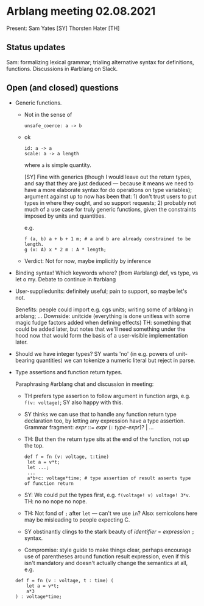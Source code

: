 # Arblang meeting 02.08.2021

Present: Sam Yates [SY] Thorsten Hater [TH]

## Status updates

Sam: formalizing lexical grammar; trialing alternative syntax for definitions, functions. Discussions in #arblang on Slack.

## Open (and closed) questions

- Generic functions.
    - Not in the sense of
      ```
      unsafe_coerce: a -> b
      ```
    - ok
      ```
      id: a -> a
      scale: a -> a length
      ```
      where `a` is simple quantity.

      [SY] Fine with generics (though I would leave out the return types, and say that they are just deduced — because it means we need to have a more elaborate syntax for do operations on type variables); argument against up to now has been that: 1) don't trust users to put types in where they ought, and so support requests; 2) probably not much of a use case for truly generic functions, given the constraints imposed by units and quantities.

      e.g.
      ```
      f (a, b) a + b + 1 m; # a and b are already constrained to be length.
      g (x: A) x * 2 m : A * length; 
      ```
    - Verdict: Not for now, maybe implicitly by inference

- Binding syntax! Which keywords where? (from #arblang) def, vs type, vs let o my. Debate to continue in #arblang

- User-suppliedunits: definitely useful; pain to support, so maybe let's not.

  Benefits: people could import e.g. cgs units; writing some of arblang in arblang; ...
  Downside: unitcide (everything is done unitless with some magic fudge factors added when defining effects)
  TH: something that could be added later, but notes that we'll need something under the hood now that would form the basis of a user-visible implementation later.

- Should we have integer types? SY wants 'no' (in e.g. powers of unit-bearing quantities) we can tokenize a numeric literal but reject in parse. 

- Type assertions and function return types.

  Paraphrasing #arblang chat and discussion in meeting:

  * TH prefers type assertion to follow argument in function args, e.g. `f(v: voltage)`; SY also happy with this.
  * SY thinks we can use that to handle any function return type declaration too, by letting any expression have a type assertion. Grammar fragment: _expr_ ::= _expr_ (`:` _type-expr_)? | …
  * TH: But then the return type sits at the end of the function, not up the top.

    ```
    def f = fn (v: voltage, t:time)
     let a = v*t;
     let ...;
     ...
     a*b+c: voltage*time; # type assertion of result asserts type of function return
    ```

  * SY: We could put the types first, e.g. `f(voltage! v) voltage! 3*v`. TH: no no nope no nope.
  * TH: Not fond of `;` after `let` — can't we use `in`? Also: semicolons here may be misleading to people expecting C.
  * SY obstinantly clings to the stark beauty of _identifier_ = _expression_ `;` syntax.
  * Compromise: style guide to make things clear, perhaps encourage use of parentheses around function result expression, even if this isn't mandatory and doesn't actually change the semantics at all, e.g.

   ```
   def f = fn (v : voltage, t : time) (
       let a = v*t;
       a*3
   ) : voltage*time;
   ```






